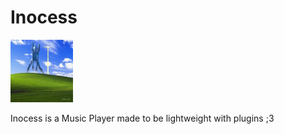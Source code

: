 # Inocess
<img src="https://github.com/Jox0101011/player-inocess/blob/main/img/banner.png" width="100" height="100" alt="Inocess">
<p> Inocess is a Music Player made to be lightweight with plugins ;3</p>
